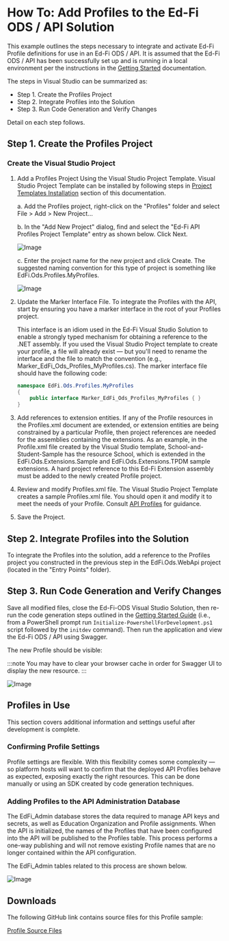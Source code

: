 # How To: Add Profiles to the Ed-Fi ODS / API Solution

This example outlines the steps necessary to integrate and activate Ed-Fi
Profile definitions for use in an Ed-Fi ODS / API. It is assumed that the Ed-Fi ODS /
API has been successfully set up and is running in a local environment per the
instructions in the [Getting Started](../getting-started/readme.md) documentation.

The steps in Visual Studio can be summarized as:

* Step 1. Create the Profiles Project
* Step 2. Integrate Profiles into the Solution
* Step 3. Run Code Generation and Verify Changes

Detail on each step follows.

## Step 1. Create the Profiles Project

### Create the Visual Studio Project

1. Add a Profiles Project Using the Visual Studio Project Template. Visual Studio Project Template can be installed by following steps in [Project Templates Installation](https://edfi.atlassian.net/wiki/spaces/ODSAPIS3V54/pages/22774290/Project+Templates+Installation) section of this documentation.

   a. Add the Profiles project, right-click on the "Profiles" folder and select File > Add > New Project...
   
   b. In the "Add New Project" dialog, find and select the "Ed-Fi API Profiles Project Template" entry as shown below. Click Next.
   
   ![Image](https://edfi.atlassian.net/wiki/download/thumbnails/22774786/profiles1.PNG?version=1&modificationDate=1641861361677&cacheVersion=1&api=v2&width=1024&height=680)
   
   c. Enter the project name for the new project and click Create. The suggested naming convention for this type of project is something like EdFi.Ods.Profiles.MyProfiles.
   
   ![Image](https://edfi.atlassian.net/wiki/download/thumbnails/22774786/profiles2.PNG?version=1&modificationDate=1641861361537&cacheVersion=1&api=v2&width=1024&height=680)
   
2. Update the Marker Interface File. To integrate the Profiles with the API, start by ensuring you have a marker interface in the root of your Profiles project.

   This interface is an idiom used in the Ed-Fi Visual Studio Solution to enable a
   strongly typed mechanism for obtaining a reference to the .NET assembly. If you
   used the Visual Studio Project template to create your profile, a file will
   already exist — but you'll need to rename the interface and the file to match the
   convention (e.g., Marker_EdFi_Ods_Profiles_MyProfiles.cs). The marker interface file should have the following code:

   ```csharp
   namespace EdFi.Ods.Profiles.MyProfiles
   {
       public interface Marker_EdFi_Ods_Profiles_MyProfiles { }
   }
   ```

3. Add references to extension entities. If any of the Profile resources in the Profiles.xml document are extended, or
   extension entities are being constrained by a particular Profile, then project
   references are needed for the assemblies containing the extensions. As an
   example, in the Profile.xml file created by the Visual Studio template,
   School-and-Student-Sample has the resource School, which is extended in the EdFi.Ods.Extensions.Sample and EdFi.Ods.Extensions.TPDM sample extensions. A hard project reference to this Ed-Fi Extension assembly
   must be added to the newly created Profile project.
   
4. Review and modify Profiles.xml file. The Visual Studio Project Template creates a sample Profiles.xml file. You should open it and modify it to meet the needs of your Profile.
   Consult [API Profiles](https://edfi.atlassian.net/wiki/spaces/ODSAPIS3V54/pages/22774352/API+Profiles) for guidance.
   
5. Save the Project.

## Step 2. Integrate Profiles into the Solution

To integrate the Profiles into the solution, add a reference to the Profiles
project you constructed in the previous step in the EdFi.Ods.WebApi project (located in the "Entry Points" folder).

## Step 3. Run Code Generation and Verify Changes 

Save all modified files, close the Ed-Fi-ODS Visual Studio Solution, then re-run
the code generation steps outlined in the [Getting Started Guide](../getting-started/readme.md) (i.e., from a PowerShell prompt run `Initialize-PowershellForDevelopment.ps1` script followed by the `initdev` command). Then run the application and view the Ed-Fi ODS / API using Swagger.

The new Profile should be visible:

:::note
You may have to clear your browser cache in order for Swagger UI to display the
new resource.
:::

![Image](https://edfi.atlassian.net/wiki/download/thumbnails/22774786/image2017-12-18_16-23-55.png?version=1&modificationDate=1641861361583&cacheVersion=1&api=v2&width=1280&height=505)

## Profiles in Use

This section covers additional information and settings useful after development
is complete.

### Confirming Profile Settings

Profile settings are flexible. With this flexibility comes some complexity — so
platform hosts will want to confirm that the deployed API Profiles behave as
expected, exposing exactly the right resources. This can be done manually or using
an SDK created by code generation techniques.

### Adding Profiles to the API Administration Database

The EdFi_Admin database stores the data required to manage API keys and secrets,
as well as Education Organization and Profile assignments. When the API is
initialized, the names of the Profiles that have been configured into the API will
be published to the Profiles table. This process performs a one-way publishing
and will not remove existing Profile names that are no longer contained within the
API configuration.

The EdFi_Admin tables related to this process are shown below.

![Image](https://edfi.atlassian.net/wiki/download/attachments/22774786/image2015-9-3%2019-33-12.png?version=1&modificationDate=1641861361643&cacheVersion=1&api=v2)

## Downloads
The following GitHub link contains source files for this Profile sample:

[Profile Source Files](https://github.com/Ed-Fi-Alliance-OSS/Ed-Fi-ODS/tree/v5.4/Samples/Project-Profiles-Template)
